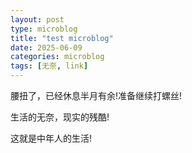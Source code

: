 ```yaml
---
layout: post
type: microblog
title: "test microblog"
date: 2025-06-09
categories: microblog
tags: [无奈, link]
---
```



腰扭了，已经休息半月有余!准备继续打螺丝!

生活的无奈，现实的残酷!

这就是中年人的生活!
